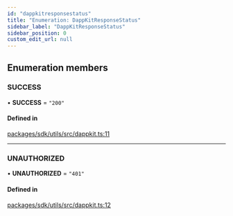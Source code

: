 ```yaml
---
id: "dappkitresponsestatus"
title: "Enumeration: DappKitResponseStatus"
sidebar_label: "DappKitResponseStatus"
sidebar_position: 0
custom_edit_url: null
---
```


## Enumeration members

### SUCCESS

• **SUCCESS** = `"200"`

#### Defined in

[packages/sdk/utils/src/dappkit.ts:11](https://github.com/celo-org/celo-monorepo/tree/master/dappkit.ts#L11)

___

### UNAUTHORIZED

• **UNAUTHORIZED** = `"401"`

#### Defined in

[packages/sdk/utils/src/dappkit.ts:12](https://github.com/celo-org/celo-monorepo/tree/master/dappkit.ts#L12)
